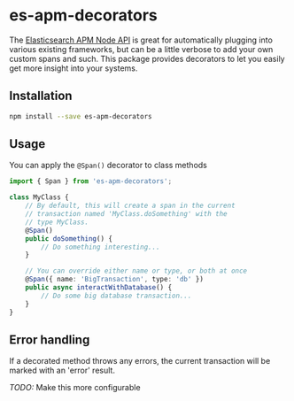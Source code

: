 # es-apm-decorators

The [Elasticsearch APM Node API](https://www.elastic.co/guide/en/apm/agent/nodejs/current/index.html)
is great for automatically plugging into various existing
frameworks, but can be a little verbose to add your own
custom spans and such.  This package provides decorators
to let you easily get more insight into your systems.

## Installation

```bash
npm install --save es-apm-decorators
```

## Usage

You can apply the `@Span()` decorator to class methods

```typescript
import { Span } from 'es-apm-decorators';

class MyClass {
	// By default, this will create a span in the current
	// transaction named 'MyClass.doSomething' with the
	// type MyClass.
	@Span()
	public doSomething() {
		// Do something interesting...
	}

	// You can override either name or type, or both at once
	@Span({ name: 'BigTransaction', type: 'db' })
	public async interactWithDatabase() {
		// Do some big database transaction...
	}
}
```

## Error handling

If a decorated method throws any errors, the current transaction
will be marked with an 'error' result.

*TODO:* Make this more configurable

